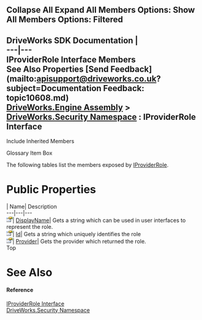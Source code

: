 Collapse All Expand All Members Options: Show All  Members Options: Filtered   
---  
DriveWorks SDK Documentation  |   
---|---  
IProviderRole Interface Members   
See Also Properties [Send Feedback](mailto:apisupport@driveworks.co.uk?subject=Documentation Feedback: topic10608.md)  
[DriveWorks.Engine Assembly](topic2156.md) > [DriveWorks.Security Namespace](topic10574.md) : IProviderRole Interface  
---  
  
Include Inherited Members    


Glossary Item Box

The following tables list the members exposed by [IProviderRole](topic10608.md).

# Public Properties

| Name| Description  
---|---|---  
![ Property](dotnetimages/Property.gif)| [DisplayName](topic10613.md)| Gets a string which can be used in user interfaces to represent the role.   
![ Property](dotnetimages/Property.gif)| [Id](topic10614.md)| Gets a string which uniquely identifies the role   
![ Property](dotnetimages/Property.gif)| [Provider](topic10615.md)| Gets the provider which returned the role.   
Top

# See Also

#### Reference

[IProviderRole Interface](topic10608.md)   
[DriveWorks.Security Namespace](topic10574.md)


